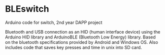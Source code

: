 # BLEswitch
Arduino code for switch, 2nd year DAPP project

Bluetooth and USB connection as an HID (human interface device) using the Arduino HID library and ArduinoBLE (Bluetooth Low Energy) library.
Based on the bluetooth specifications provided by Android and Windows OS.
Also includes code that saves key presses and time in unix into SD card.
